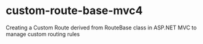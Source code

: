 custom-route-base-mvc4
======================

Creating a Custom Route derived from RouteBase class in ASP.NET MVC to manage custom routing rules
